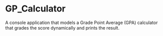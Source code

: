 # GP_Calculator
A console application that models a Grade Point Average (GPA) calculator that grades the score dynamically and prints the result. 
